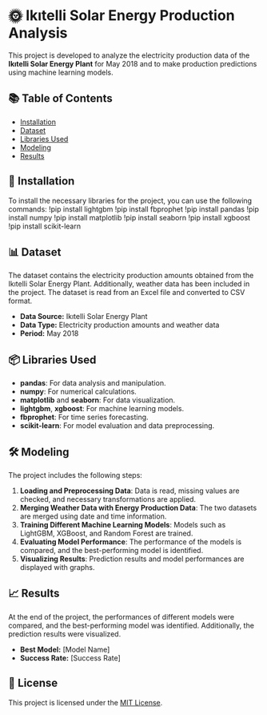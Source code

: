 # 🌞 Ikıtelli Solar Energy Production Analysis

This project is developed to analyze the electricity production data of the **Ikıtelli Solar Energy Plant** for May 2018 and to make production predictions using machine learning models.

## 📚 Table of Contents

- [Installation](#installation)
- [Dataset](#dataset)
- [Libraries Used](#libraries-used)
- [Modeling](#modeling)
- [Results](#results)

## 🚀 Installation

To install the necessary libraries for the project, you can use the following commands:
!pip install lightgbm
!pip install fbprophet
!pip install pandas
!pip install numpy
!pip install matplotlib
!pip install seaborn
!pip install xgboost
!pip install scikit-learn


## 📊 Dataset

The dataset contains the electricity production amounts obtained from the Ikıtelli Solar Energy Plant. Additionally, weather data has been included in the project. The dataset is read from an Excel file and converted to CSV format.

- **Data Source:** Ikıtelli Solar Energy Plant
- **Data Type:** Electricity production amounts and weather data
- **Period:** May 2018

## 📦 Libraries Used

- **pandas**: For data analysis and manipulation.
- **numpy**: For numerical calculations.
- **matplotlib** and **seaborn**: For data visualization.
- **lightgbm**, **xgboost**: For machine learning models.
- **fbprophet**: For time series forecasting.
- **scikit-learn**: For model evaluation and data preprocessing.

## 🛠️ Modeling

The project includes the following steps:

1. **Loading and Preprocessing Data**: Data is read, missing values are checked, and necessary transformations are applied.
2. **Merging Weather Data with Energy Production Data**: The two datasets are merged using date and time information.
3. **Training Different Machine Learning Models**: Models such as LightGBM, XGBoost, and Random Forest are trained.
4. **Evaluating Model Performance**: The performance of the models is compared, and the best-performing model is identified.
5. **Visualizing Results**: Prediction results and model performances are displayed with graphs.

## 📈 Results

At the end of the project, the performances of different models were compared, and the best-performing model was identified. Additionally, the prediction results were visualized.

- **Best Model:** [Model Name]
- **Success Rate:** [Success Rate]


## 📄 License

This project is licensed under the [MIT License](LICENSE).


